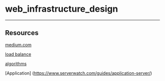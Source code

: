 # web_infrastructure_design
---------------------------
## Resources
 [medium.com](https://medium.com/@luismanrique158158/design-web-infrastructure-lemp-stack-53d4fa6b3550)

 [load balance](https://www.thegeekstuff.com/2016/01/load-balancer-intro/)

 [algorithms](https://community.f5.com/t5/technical-articles/intro-to-load-balancing-for-developers-ndash-the-algorithms/ta-p/273759)
 
 [Application] (https://www.serverwatch.com/guides/application-server/)
